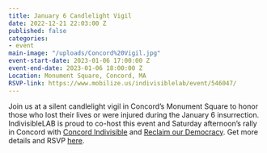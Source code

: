 ```yaml
---
title: January 6 Candlelight Vigil
date: 2022-12-21 22:03:00 Z
published: false
categories:
- event
main-image: "/uploads/Concord%20Vigil.jpg"
event-start-date: 2023-01-06 17:00:00 Z
event-end-date: 2023-01-06 18:00:00 Z
Location: Monument Square, Concord, MA
RSVP-link: https://www.mobilize.us/indivisiblelab/event/546047/
---
```


Join us at a silent candlelight vigil in Concord’s Monument Square to honor those who lost their lives or were injured during the January 6 insurrection. IndivisibleLAB is proud to co-host this event and Saturday afternoon’s rally in Concord with [Concord Indivisible](https://concordindivisible.org/) and [Reclaim our Democracy](http://reclaimourdemocracy.org/). Get more details and RSVP [here](https://www.mobilize.us/indivisiblelab/event/546047/).